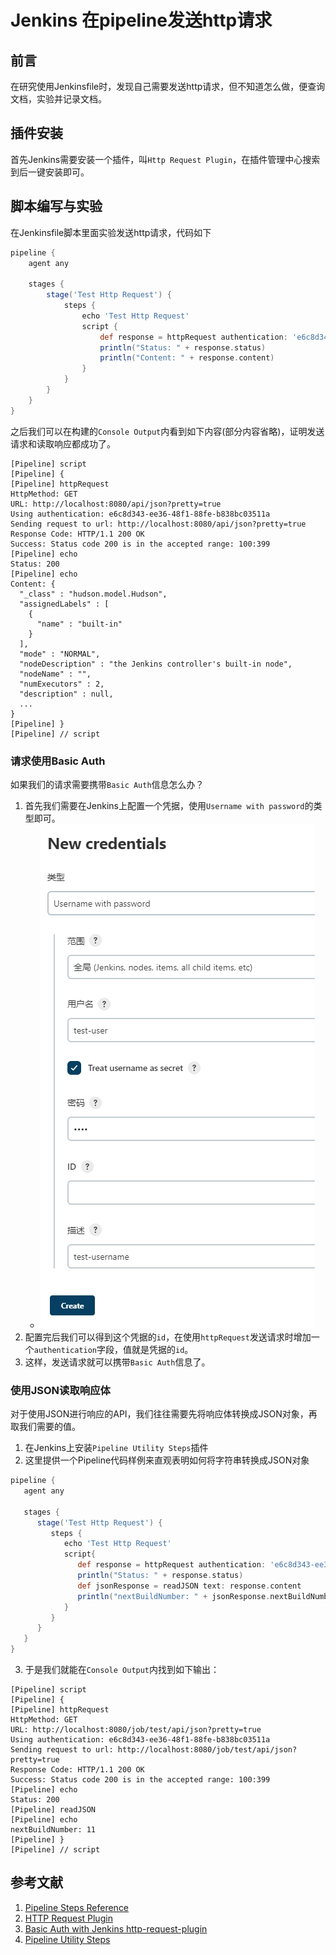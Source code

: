 # Jenkins 在pipeline发送http请求

## 前言

在研究使用Jenkinsfile时，发现自己需要发送http请求，但不知道怎么做，便查询文档，实验并记录文档。

## 插件安装

首先Jenkins需要安装一个插件，叫`Http Request Plugin`，在插件管理中心搜索到后一键安装即可。

## 脚本编写与实验

在Jenkinsfile脚本里面实验发送http请求，代码如下

```groovy
pipeline {
    agent any

    stages {
        stage('Test Http Request') {
            steps {
                echo 'Test Http Request'
                script {
                    def response = httpRequest authentication: 'e6c8d343-ee36-48f1-88fe-b838bc03511a', url: 'http://localhost:8080/api/json?pretty=true'
                    println("Status: " + response.status)
                    println("Content: " + response.content)
                }
            }
        }
    }
}
```

之后我们可以在构建的`Console Output`内看到如下内容(部分内容省略)，证明发送请求和读取响应都成功了。

```
[Pipeline] script
[Pipeline] {
[Pipeline] httpRequest
HttpMethod: GET
URL: http://localhost:8080/api/json?pretty=true
Using authentication: e6c8d343-ee36-48f1-88fe-b838bc03511a
Sending request to url: http://localhost:8080/api/json?pretty=true
Response Code: HTTP/1.1 200 OK
Success: Status code 200 is in the accepted range: 100:399
[Pipeline] echo
Status: 200
[Pipeline] echo
Content: {
  "_class" : "hudson.model.Hudson",
  "assignedLabels" : [
    {
      "name" : "built-in"
    }
  ],
  "mode" : "NORMAL",
  "nodeDescription" : "the Jenkins controller's built-in node",
  "nodeName" : "",
  "numExecutors" : 2,
  "description" : null,
  ...
}
[Pipeline] }
[Pipeline] // script
```

### 请求使用Basic Auth

如果我们的请求需要携带`Basic Auth`信息怎么办？

1. 首先我们需要在Jenkins上配置一个凭据，使用`Username with password`的类型即可。
    - ![new credentials.png](../docImg/new_credentials.png)
2. 配置完后我们可以得到这个凭据的`id`，在使用`httpRequest`发送请求时增加一个`authentication`字段，值就是凭据的`id`。
3. 这样，发送请求就可以携带`Basic Auth`信息了。

### 使用JSON读取响应体

对于使用JSON进行响应的API，我们往往需要先将响应体转换成JSON对象，再取我们需要的值。

1. 在Jenkins上安装`Pipeline Utility Steps`插件
2. 这里提供一个Pipeline代码样例来直观表明如何将字符串转换成JSON对象
```groovy
pipeline {
   agent any

   stages {
      stage('Test Http Request') {
         steps {
            echo 'Test Http Request'
            script{
               def response = httpRequest authentication: 'e6c8d343-ee36-48f1-88fe-b838bc03511a', url: 'http://localhost:8080/job/test/api/json?pretty=true'
               println("Status: " + response.status)
               def jsonResponse = readJSON text: response.content
               println("nextBuildNumber: " + jsonResponse.nextBuildNumber)
            }
         }
      }
   }
}
```
3. 于是我们就能在`Console Output`内找到如下输出：
```
[Pipeline] script
[Pipeline] {
[Pipeline] httpRequest
HttpMethod: GET
URL: http://localhost:8080/job/test/api/json?pretty=true
Using authentication: e6c8d343-ee36-48f1-88fe-b838bc03511a
Sending request to url: http://localhost:8080/job/test/api/json?pretty=true
Response Code: HTTP/1.1 200 OK
Success: Status code 200 is in the accepted range: 100:399
[Pipeline] echo
Status: 200
[Pipeline] readJSON
[Pipeline] echo
nextBuildNumber: 11
[Pipeline] }
[Pipeline] // script
```
## 参考文献

1. [Pipeline Steps Reference](https://www.Jenkins.io/doc/pipeline/steps/)
2. [HTTP Request Plugin](https://www.Jenkins.io/doc/pipeline/steps/http_request/#httprequest-perform-an-http-request-and-return-a-response-object)
3. [Basic Auth with Jenkins http-request-plugin](https://stackoverflow.com/questions/41571090/basic-auth-with-Jenkins-http-request-plugin)
4. [Pipeline Utility Steps](https://www.Jenkins.io/doc/pipeline/steps/pipeline-utility-steps/)